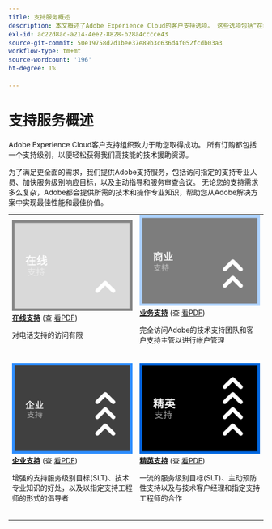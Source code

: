 ```yaml
---
title: 支持服务概述
description: 本文概述了Adobe Experience Cloud的客户支持选项。 这些选项包括“在线”、“商业”、“企业”和“精英”。
exl-id: ac22d8ac-a214-4ee2-8828-b28a4cccce43
source-git-commit: 50e19758d2d1bee37e89b3c636d4f052fcdb03a3
workflow-type: tm+mt
source-wordcount: '196'
ht-degree: 1%

---
```


# 支持服务概述

Adobe Experience Cloud客户支持组织致力于助您取得成功。 所有订购都包括一个支持级别，以便轻松获得我们高技能的技术援助资源。

为了满足更全面的需求，我们提供Adobe支持服务，包括访问指定的支持专业人员、加快服务级别响应目标，以及主动指导和服务审查会议。 无论您的支持需求多么复杂，Adobe都会提供所需的技术和操作专业知识，帮助您从Adobe解决方案中实现最佳性能和最佳价值。

<table style="table-layout:fixed">
<tr>
  <td>
    <a href="online.md">
    <img alt="联机" src="assets/OnlineSupportThumbnail.png"/>
    </a>
    <div>
    <a href="online.md"><strong>在线支持</strong></a> (查 <a href="assets/OnlineSupportDatasheet.pdf" target="_blank">看PDF</a>)
    </div>
    <p>对电话支持的访问有限</p>
    <br>
  </td>
  <td>
    <a href="business.md">
      <img alt="商业" src="assets/BusinessSupportThumbnail.png">
    </a>
    <div>
    <a href="business.md"><strong>业务支持</strong></a> (查 <a href="assets/BusinessSupportDatasheet.pdf" target="_blank">看PDF</a>)
    </div>
    <p>完全访问Adobe的技术支持团队和客户支持主管以进行帐户管理</p>
    <br>
  </td>
</tr>
<tr>
  <td>
    <a href="enterprise.md">
    <img alt="企业" src="assets/EnterpriseSupportThumbnail.png"/>
    </a>
    <div>
    <a href="enterprise.md"><strong>企业支持</strong></a> (查 <a href="assets/EnterpriseSupportDatasheet.pdf" target="_blank">看PDF</a>)
    </div>
    <p>增强的支持服务级别目标(SLT)、技术专业知识的好处，以及以指定支持工程师的形式的倡导者</p>
    <br>
  </td>
  <td>
    <a href="elite.md">
      <img alt="精英" src="assets/EliteSupportThumbnail.png">
    </a>
    <div>
    <a href="elite.md"><strong>精英支持</strong></a> (查 <a href="assets/EliteSupportDatasheet.pdf" target="_blank">看PDF</a>)
    </div>
    <p>一流的服务级别目标(SLT)、主动预防性支持以及与技术客户经理和指定支持工程师的合作</p>
    <br>
  </td>
</tr>
</table>
